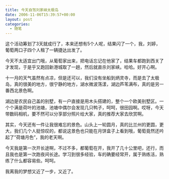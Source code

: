 ```yaml
---
title: 今天自驾刘家峡太极岛
date: 2006-11-06T15:39:57+00:00
layout: post
categories:
  - 随笔
---
```


这个活动筹划了3天就成行了，本来还想有5个人呢，结果闪了一个，我，刘婷，葡萄两口子四个人租了一辆捷达出发了。

今天不太适宜出门哦，从葡萄家出来，把电话忘记在他家了，结果车都跑到西关了才发现，于是乎又跑回新港城取了一趟，然后就直杀刘家峡。哈哈。好开心啊。

十一月的天气虽然有点凉，但是还可以，我们没有坐船到炳灵寺，而是去了太极岛，真的很美的地方，很宁静的地方，湖水微波荡漾，湖边芦苇满布，真的是另一番西北景色啊。

湖边是农民自己盖的别墅，有一户直接是用木头搭建的，整个一个欧美别墅区。一个个满是荷叶的池塘，池塘中偶尔会发现几只鸭子，呵呵，很田园啊。哎呀，今天带数码相机，要不然可以分享部分照片给大家，真的推荐大家去欣赏啊。

其实，今天还有一件让我很难忘的景色。山头上一轮圆月，真的比兰州的更圆，更大，我们几个人挺惊叹的，都说这景色也只能在月饼盒子上看到哦，葡萄竟然还吟起了&#8221;荷塘月色&#8221;，我的老天啊。

今天我是第一次开长途啊，不过不多，都葡萄在开，我开了几十公里吧，还行，而且我也是第一次跑夜间长途。学习到很多经验，车的确要经常开，属于熟练活，熟练了什么都容易些。呵呵。

我离我的梦想又近了一步，又近了。